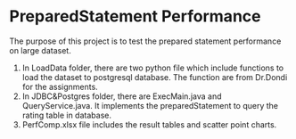 # PreparedStatement Performance
The purpose of this project is to test the prepared statement performance on large dataset. 
1. In LoadData folder, there are two python file which include functions to load the dataset to postgresql database. The function are from Dr.Dondi for the assignments.
2. In JDBC&Postgres folder, there are ExecMain.java and QueryService.java. It implements the preparedStatement to query the rating table in database.
3. PerfComp.xlsx file includes the result tables and scatter point charts.
